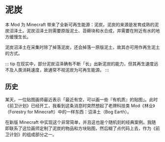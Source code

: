 # 泥炭

本 Mod 为 Minecraft 带来了全新可再生能源：泥炭。泥炭的来源是发育成熟的泥炭沼泽土。泥炭沼泽土则需要原版泥土、苔藓块和水合成，并需要在附近有水的地方缓慢生长。

泥炭沼泽土在采集时除了掉落泥炭，还会掉落一原版泥土，故其亦可用作再生泥土的方式。

::: tip
在现实中，部分泥炭沼泽确有不断「长」出新泥炭的能力，但其再生速度远不及人类消耗速度，故通常不视泥炭为可再生能源。
:::

## 历史

某天，一位贴图画师最近表示「最近有空，可以画一些『有机质』的贴图」。此时《前卫计划》已经开工，我看到这条消息时突然想起了老牌科技类 Mod《林业》（Forestry for Minecraft）中的一样东西：沼泽土（Bog Earth）。

在新版 Minecraft 中实现这个非常简单，并且这也是个随机刻的经典案例。我随即联系了这位画师定制了泥炭的物品和方块贴图，然后糊了点代码上去，作为《前卫计划》的组成部分之一。